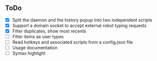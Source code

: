 ## ToDo

-   [x] Split the daemon and the history popup into two independent scripts
-   [x] Support a domain socket to accept external robot typing requests
-   [x] Filter duplicates, show most recents
-   [ ] Filter items as user types
-   [ ] Read hotkeys and associated scripts from a config.json file
-   [ ] Usage documentation
-   [ ] Syntax highlight
